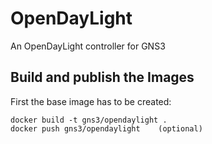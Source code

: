 # OpenDayLight

An OpenDayLight controller for GNS3

## Build and publish the Images

First the base image has to be created:

```
docker build -t gns3/opendaylight .
docker push gns3/opendaylight    (optional)
```
